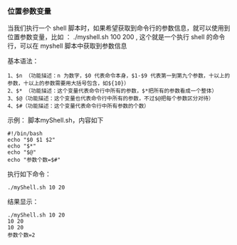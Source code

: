 ### 位置参数变量

当我们执行一个 shell 脚本时，如果希望获取到命令行的参数信息，就可以使用到位置参数变量，比如 ： ./myshell.sh 100 200 ,  这个就是一个执行 shell 的命令行，可以在 myshell 脚本中获取到参数信息

基本语法：

    1、$n （功能描述：n 为数字，$0 代表命令本身，$1-$9 代表第一到第九个参数，十以上的参数，十以上的参数需要用大括号包含，如${10}）
    2、$* （功能描述：这个变量代表命令行中所有的参数，$*把所有的参数看成一个整体）
    3、$@（功能描述：这个变量也代表命令行中所有的参数，不过$@把每个参数区分对待）
    4、$#（功能描述：这个变量代表命令行中所有参数的个数）

示例：
脚本myShell.sh，内容如下

```
#!/bin/bash
echo "$0 $1 $2"
echo "$*"
echo "$@"
echo "参数个数=$#"
```

执行如下命令：
    
    ./myShell.sh 10 20

结果显示：

    ./myShell.sh 10 20
    10 20
    10 20
    参数个数=2

